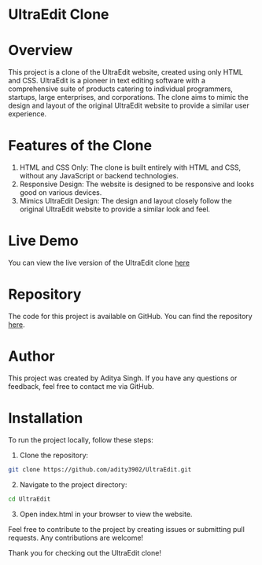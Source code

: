 # UltraEdit Clone

# Overview
This project is a clone of the UltraEdit website, created using only HTML and CSS. UltraEdit is a pioneer in text editing software with a comprehensive suite of products catering to individual programmers, startups, large enterprises, and corporations. The clone aims to mimic the design and layout of the original UltraEdit website to provide a similar user experience.

# Features of the Clone
1. HTML and CSS Only: The clone is built entirely with HTML and CSS, without any JavaScript or backend technologies.
2. Responsive Design: The website is designed to be responsive and looks good on various devices.
3. Mimics UltraEdit Design: The design and layout closely follow the original UltraEdit website to provide a similar look and feel.

# Live Demo
You can view the live version of the UltraEdit clone [here](https://ultra-edit-clone-psi.vercel.app/)

# Repository
The code for this project is available on GitHub. You can find the repository [here](https://github.com/adity3902/UltraEdit).

# Author
This project was created by Aditya Singh. If you have any questions or feedback, feel free to contact me via GitHub.

# Installation
To run the project locally, follow these steps:

1. Clone the repository:
```bash
git clone https://github.com/adity3902/UltraEdit.git
```
2. Navigate to the project directory:
```bash
cd UltraEdit
```
3. Open index.html in your browser to view the website.



Feel free to contribute to the project by creating issues or submitting pull requests. Any contributions are welcome!

Thank you for checking out the UltraEdit clone!
